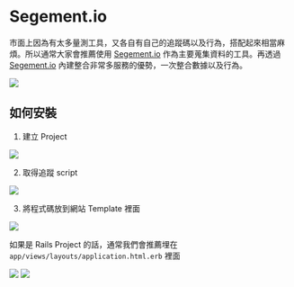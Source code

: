 # Segement.io

市面上因為有太多量測工具，又各自有自己的追蹤碼以及行為，搭配起來相當麻煩。所以通常大家會推薦使用 [Segement.io](http://segement.io) 作為主要蒐集資料的工具。再透過 [Segement.io](http://segement.io) 內建整合非常多服務的優勢，一次整合數據以及行為。

![](http://d.pr/i/rMog+)

## 如何安裝

1) 建立 Project

![](http://d.pr/i/VPvN+)

2) 取得追蹤 script

![](http://d.pr/i/1096I+)

3) 將程式碼放到網站 Template 裡面

![](http://d.pr/i/1hKyA+)

如果是 Rails Project 的話，通常我們會推薦埋在 `app/views/layouts/application.html.erb` 裡面

![](http://d.pr/i/18yjm+)
![](http://d.pr/i/1lF1C+)


